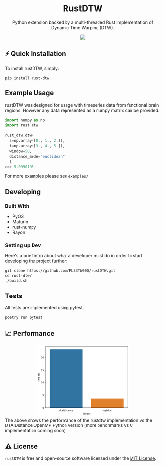 <h1 align="center">
  RustDTW
</h1>
<p align="center">Python extension backed by a multi-threaded Rust implementation of Dynamic Time Warping (DTW).</p>
<div align="center">
<img src="https://img.shields.io/pypi/v/rust-dtw?style=flat-square"/><br/>  
</div>


## ⚡️ Quick Installation

To install rustDTW, simply:

```shell
pip install rust-dtw
```

## Example Usage
  
rustDTW was designed for usage with timeseries data from functional brain regions. However any data represented as a numpy matrix can be provided.
```python
import numpy as np
import rust_dtw
  
rust_dtw.dtw(
  s=np.array([0., 1., 2.]), 
  t=np.array([3., 4., 5.]), 
  window=50, 
  distance_mode="euclidean"
  )
>>> 5.0990195
```
For more examples please see `examples/`
  
## Developing

### Built With
- PyO3
- Maturin
- rust-numpy
- Rayon


### Setting up Dev

Here's a brief intro about what a developer must do in order to start developing
the project further:

```shell
git clone https://github.com/FL33TW00D/rustDTW.git
cd rust-dtw/
./build.sh
```

## Tests

All tests are implemented using pytest.
```shell
poetry run pytest
```

## 📈 Performance
<div align="center">
<img src="https://raw.githubusercontent.com/FL33TW00D/rustDTW/master/examples/speed/time.png" width=60%/><br/>  
</div>
The above shows the performance of the rustdtw implementation vs the DTAIDistance OpenMP Python version (more benchmarks vs C implementation coming soon).

## ⚠️ License

`rustDTW` is free and open-source software licensed under the [MIT License](https://github.com/FLE33TW00D/rustDTW/blob/master/LICENSE).

